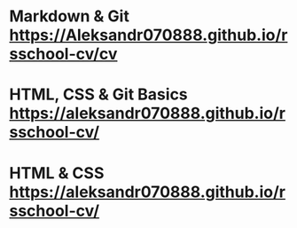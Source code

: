 # Markdown & Git https://Aleksandr070888.github.io/rsschool-cv/cv

# HTML, CSS & Git Basics  https://aleksandr070888.github.io/rsschool-cv/
# HTML & CSS https://aleksandr070888.github.io/rsschool-cv/
